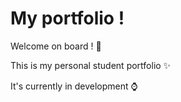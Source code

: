 # My portfolio !
Welcome on board ! 🛫

This is my personal student portfolio ✨

It's currently in development ⌚
